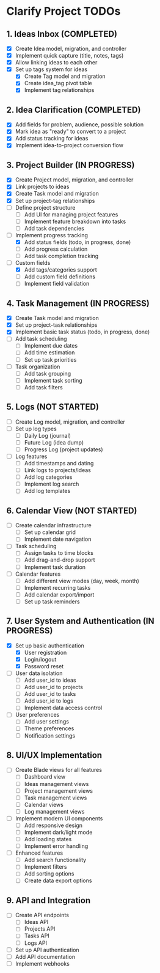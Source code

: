 # Clarify Project TODOs

## 1. Ideas Inbox (COMPLETED)
- [X] Create Idea model, migration, and controller
- [X] Implement quick capture (title, notes, tags)
- [X] Allow linking ideas to each other
- [X] Set up tags system for ideas
    - [X] Create Tag model and migration
    - [X] Create idea_tag pivot table
    - [X] Implement tag relationships

## 2. Idea Clarification (COMPLETED)
- [X] Add fields for problem, audience, possible solution
- [X] Mark idea as "ready" to convert to a project
- [X] Add status tracking for ideas
- [X] Implement idea-to-project conversion flow

## 3. Project Builder (IN PROGRESS)
- [X] Create Project model, migration, and controller
- [X] Link projects to ideas
- [X] Create Task model and migration
- [X] Set up project-tag relationships
- [ ] Define project structure
    - [ ] Add UI for managing project features
    - [ ] Implement feature breakdown into tasks
    - [ ] Add task dependencies
- [ ] Implement progress tracking
    - [X] Add status fields (todo, in progress, done)
    - [ ] Add progress calculation
    - [ ] Add task completion tracking
- [ ] Custom fields
    - [X] Add tags/categories support
    - [ ] Add custom field definitions
    - [ ] Implement field validation

## 4. Task Management (IN PROGRESS)
- [X] Create Task model and migration
- [X] Set up project-task relationships
- [X] Implement basic task status (todo, in progress, done)
- [ ] Add task scheduling
    - [ ] Implement due dates
    - [ ] Add time estimation
    - [ ] Set up task priorities
- [ ] Task organization
    - [ ] Add task grouping
    - [ ] Implement task sorting
    - [ ] Add task filters

## 5. Logs (NOT STARTED)
- [ ] Create Log model, migration, and controller
- [ ] Set up log types
    - [ ] Daily Log (journal)
    - [ ] Future Log (idea dump)
    - [ ] Progress Log (project updates)
- [ ] Log features
    - [ ] Add timestamps and dating
    - [ ] Link logs to projects/ideas
    - [ ] Add log categories
    - [ ] Implement log search
    - [ ] Add log templates

## 6. Calendar View (NOT STARTED)
- [ ] Create calendar infrastructure
    - [ ] Set up calendar grid
    - [ ] Implement date navigation
- [ ] Task scheduling
    - [ ] Assign tasks to time blocks
    - [ ] Add drag-and-drop support
    - [ ] Implement task duration
- [ ] Calendar features
    - [ ] Add different view modes (day, week, month)
    - [ ] Implement recurring tasks
    - [ ] Add calendar export/import
    - [ ] Set up task reminders

## 7. User System and Authentication (IN PROGRESS)
- [X] Set up basic authentication
    - [X] User registration
    - [X] Login/logout
    - [X] Password reset
- [ ] User data isolation
    - [ ] Add user_id to ideas
    - [ ] Add user_id to projects
    - [ ] Add user_id to tasks
    - [ ] Add user_id to logs
    - [ ] Implement data access control
- [ ] User preferences
    - [ ] Add user settings
    - [ ] Theme preferences
    - [ ] Notification settings

## 8. UI/UX Implementation
- [ ] Create Blade views for all features
    - [ ] Dashboard view
    - [ ] Ideas management views
    - [ ] Project management views
    - [ ] Task management views
    - [ ] Calendar views
    - [ ] Log management views
- [ ] Implement modern UI components
    - [ ] Add responsive design
    - [ ] Implement dark/light mode
    - [ ] Add loading states
    - [ ] Implement error handling
- [ ] Enhanced features
    - [ ] Add search functionality
    - [ ] Implement filters
    - [ ] Add sorting options
    - [ ] Create data export options

## 9. API and Integration
- [ ] Create API endpoints
    - [ ] Ideas API
    - [ ] Projects API
    - [ ] Tasks API
    - [ ] Logs API
- [ ] Set up API authentication
- [ ] Add API documentation
- [ ] Implement webhooks
